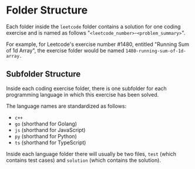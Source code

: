 # Folder Structure
Each folder inside the `leetcode` folder contains a solution for one coding exercise and is named as follows "`<leetcode_number>`-`<problem_summary>`".

For example, for Leetcode's exercise number #1480, entitled "Running Sum of 1d Array", the exercise folder would be named `1480-running-sum-of-1d-array.`

## Subfolder Structure
Inside each coding exercise folder, there is one subfolder for each programming language in which this exercise has been solved.

The language names are standardized as follows:
- `c++`
- `go` (shorthand for Golang)
- `js` (shorthand for JavaScript)
- `py` (shorthand for Python)
- `ts` (shorthand for TypeScript)

Inside each language folder there will usually be two files, `test` (which contains test cases) and `solution` (which contains the solution).
